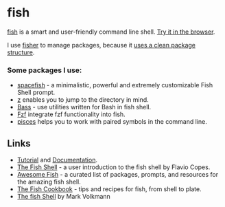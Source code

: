 # fish

[fish](https://fishshell.com/) is a smart and user-friendly command line shell. [Try it in the browser](https://rootnroll.com/d/fish-shell/).

I use [fisher](https://github.com/jorgebucaran/fisher) to manage packages, because it [uses a clean package structure](https://github.com/jorgebucaran/fisher/issues/481).

### Some packages I use:
* [spacefish](https://github.com/matchai/spacefish) - a minimalistic, powerful and extremely customizable Fish Shell prompt.
* [z](https://github.com/jethrokuan/z) enables you to jump to the directory in mind.
* [Bass](https://github.com/edc/bass) - use utilities written for Bash in fish shell.
* [Fzf](https://github.com/jethrokuan/fzf) integrate fzf functionality into fish.
* [pisces](https://github.com/laughedelic/pisces) helps you to work with paired symbols in the command line.

## Links
* [Tutorial](https://fishshell.com/docs/current/tutorial.html) and [Documentation](https://fishshell.com/docs/current/index.html).
* [The Fish Shell](https://flaviocopes.com/fish-shell/) - a user introduction to the fish shell by Flavio Copes.
* [Awesome Fish](https://github.com/jorgebucaran/awesome-fish) - a curated list of packages, prompts, and resources for the amazing fish shell.
* [The Fish Cookbook](https://github.com/jorgebucaran/fish-cookbook) - tips and recipes for fish, from shell to plate.
* [The fish Shell](https://mvolkmann.github.io/fish-article/) by Mark Volkmann
